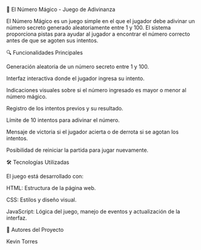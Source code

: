 🎲 El Número Mágico - Juego de Adivinanza

El Número Mágico es un juego simple en el que el jugador debe adivinar un número secreto generado aleatoriamente entre 1 y 100. El sistema proporciona pistas para ayudar al jugador a encontrar el número correcto antes de que se agoten sus intentos.

🔍 Funcionalidades Principales

Generación aleatoria de un número secreto entre 1 y 100.

Interfaz interactiva donde el jugador ingresa su intento.

Indicaciones visuales sobre si el número ingresado es mayor o menor al número mágico.

Registro de los intentos previos y su resultado.

Límite de 10 intentos para adivinar el número.

Mensaje de victoria si el jugador acierta o de derrota si se agotan los intentos.

Posibilidad de reiniciar la partida para jugar nuevamente.

🛠️ Tecnologías Utilizadas

El juego está desarrollado con:

HTML: Estructura de la página web.

CSS: Estilos y diseño visual.

JavaScript: Lógica del juego, manejo de eventos y actualización de la interfaz.

👥 Autores del Proyecto

Kevin Torres

